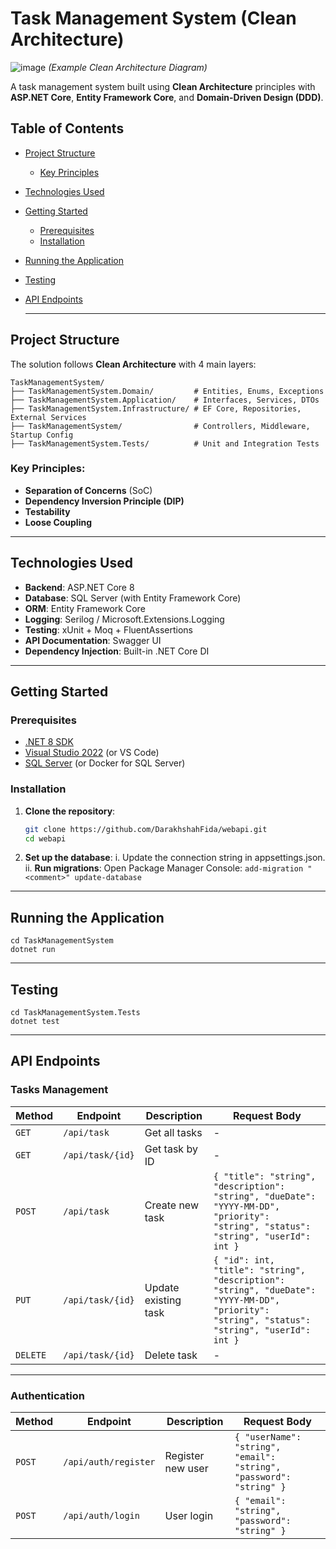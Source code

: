 # Task Management System (Clean Architecture)
![image](https://github.com/user-attachments/assets/ec9c9f85-5836-4af2-9179-8978a1ee6ce3)
*(Example Clean Architecture Diagram)*

A task management system built using **Clean Architecture** principles with **ASP.NET Core**, **Entity Framework Core**, and **Domain-Driven Design (DDD)**.

## Table of Contents
- [Project Structure](#project-structure)
  - [Key Principles](#key-principles)
- [Technologies Used](#technologies-used)
- [Getting Started](#getting-started)
  - [Prerequisites](#prerequisites)
  - [Installation](#installation)
- [Running the Application](#running-the-application)
- [Testing](#testing)
- [API Endpoints](#api-endpoints)

  ---

## Project Structure
The solution follows **Clean Architecture** with 4 main layers:

```plaintext
TaskManagementSystem/
├── TaskManagementSystem.Domain/         # Entities, Enums, Exceptions
├── TaskManagementSystem.Application/    # Interfaces, Services, DTOs
├── TaskManagementSystem.Infrastructure/ # EF Core, Repositories, External Services
├── TaskManagementSystem/                # Controllers, Middleware, Startup Config
├── TaskManagementSystem.Tests/          # Unit and Integration Tests
```



### Key Principles:
- **Separation of Concerns** (SoC)
- **Dependency Inversion Principle (DIP)**
- **Testability**
- **Loose Coupling**

---

## Technologies Used
- **Backend**: ASP.NET Core 8
- **Database**: SQL Server (with Entity Framework Core)
- **ORM**: Entity Framework Core
- **Logging**: Serilog / Microsoft.Extensions.Logging
- **Testing**: xUnit + Moq + FluentAssertions
- **API Documentation**: Swagger UI
- **Dependency Injection**: Built-in .NET Core DI

---

## Getting Started

### Prerequisites
- [.NET 8 SDK](https://dotnet.microsoft.com/download)
- [Visual Studio 2022](https://visualstudio.microsoft.com/) (or VS Code)
- [SQL Server](https://www.microsoft.com/en-us/sql-server/) (or Docker for SQL Server)

### Installation
1. **Clone the repository**:
   ```bash
   git clone https://github.com/DarakhshahFida/webapi.git
   cd webapi
   ```
2. **Set up the database**:
    i. Update the connection string in appsettings.json.
    ii. **Run migrations**:
        Open Package Manager Console:
            ```
            add-migration "<comment>"
            update-database
            ```
   
---

## Running the Application
```
cd TaskManagementSystem
dotnet run
```

---

## Testing
```
cd TaskManagementSystem.Tests
dotnet test
```

---

## API Endpoints

### Tasks Management

| Method   | Endpoint             | Description          | Request Body |
|----------|----------------------|----------------------|--------------|
| `GET`    | `/api/task`          | Get all tasks       | -            |
| `GET`    | `/api/task/{id}`     | Get task by ID      | -            |
| `POST`   | `/api/task`          | Create new task     |```{ "title": "string", "description": "string", "dueDate": "YYYY-MM-DD", "priority": "string", "status": "string", "userId": int }``` |
| `PUT`    | `/api/task/{id}`     | Update existing task | ```{ "id": int, "title": "string", "description": "string", "dueDate": "YYYY-MM-DD", "priority": "string", "status": "string", "userId": int }``` |
| `DELETE` | `/api/task/{id}`     | Delete task         | -            |

---

### Authentication

| Method   | Endpoint               | Description        | Request Body |
|----------|------------------------|--------------------|--------------|
| `POST`   | `/api/auth/register`   | Register new user | ```{ "userName": "string", "email": "string", "password": "string" }``` |
| `POST`   | `/api/auth/login`      | User login        | ```{ "email": "string", "password": "string" }``` |
